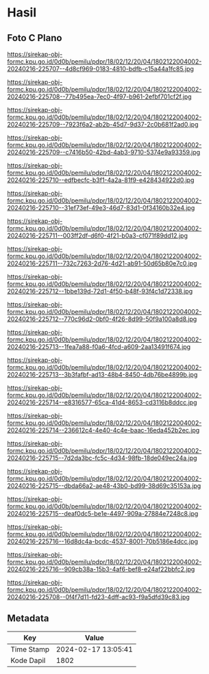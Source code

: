 # Hasil

## Foto C Plano

https://sirekap-obj-formc.kpu.go.id/0d0b/pemilu/pdpr/18/02/12/20/04/1802122004002-20240216-225707--4d8cf969-0183-4810-bdfb-c15a44a1fc85.jpg

https://sirekap-obj-formc.kpu.go.id/0d0b/pemilu/pdpr/18/02/12/20/04/1802122004002-20240216-225708--77b495ea-7ec0-4f97-b961-2efbf701cf2f.jpg

https://sirekap-obj-formc.kpu.go.id/0d0b/pemilu/pdpr/18/02/12/20/04/1802122004002-20240216-225709--7923f6a2-ab2b-45d7-9d37-2c0b681f2ad0.jpg

https://sirekap-obj-formc.kpu.go.id/0d0b/pemilu/pdpr/18/02/12/20/04/1802122004002-20240216-225709--c7416b50-42bd-4ab3-9710-5374e9a93359.jpg

https://sirekap-obj-formc.kpu.go.id/0d0b/pemilu/pdpr/18/02/12/20/04/1802122004002-20240216-225710--edfbecfc-b3f1-4a2a-81f9-e428434922d0.jpg

https://sirekap-obj-formc.kpu.go.id/0d0b/pemilu/pdpr/18/02/12/20/04/1802122004002-20240216-225710--31ef73ef-49e3-46d7-83d1-0f34160b32e4.jpg

https://sirekap-obj-formc.kpu.go.id/0d0b/pemilu/pdpr/18/02/12/20/04/1802122004002-20240216-225711--003ff2df-d6f0-4f21-b0a3-cf071f89dd12.jpg

https://sirekap-obj-formc.kpu.go.id/0d0b/pemilu/pdpr/18/02/12/20/04/1802122004002-20240216-225711--732c7263-2d76-4d21-ab91-50d65b80e7c0.jpg

https://sirekap-obj-formc.kpu.go.id/0d0b/pemilu/pdpr/18/02/12/20/04/1802122004002-20240216-225712--1bbe139d-72d1-4f50-b48f-93f4c1d72338.jpg

https://sirekap-obj-formc.kpu.go.id/0d0b/pemilu/pdpr/18/02/12/20/04/1802122004002-20240216-225712--770c96d2-0bf0-4f26-8d99-50f9a100a8d8.jpg

https://sirekap-obj-formc.kpu.go.id/0d0b/pemilu/pdpr/18/02/12/20/04/1802122004002-20240216-225713--1fea7a88-f0a6-4fcd-a609-2aa13491f674.jpg

https://sirekap-obj-formc.kpu.go.id/0d0b/pemilu/pdpr/18/02/12/20/04/1802122004002-20240216-225713--3b3fafbf-ad13-48b4-8450-4db76be4899b.jpg

https://sirekap-obj-formc.kpu.go.id/0d0b/pemilu/pdpr/18/02/12/20/04/1802122004002-20240216-225714--e8316577-65ca-41d4-8653-cd3116b8ddcc.jpg

https://sirekap-obj-formc.kpu.go.id/0d0b/pemilu/pdpr/18/02/12/20/04/1802122004002-20240216-225714--236612c4-4e40-4c4e-baac-16eda452b2ec.jpg

https://sirekap-obj-formc.kpu.go.id/0d0b/pemilu/pdpr/18/02/12/20/04/1802122004002-20240216-225715--7d2da3bc-fc5c-4d34-98fb-18de049ec24a.jpg

https://sirekap-obj-formc.kpu.go.id/0d0b/pemilu/pdpr/18/02/12/20/04/1802122004002-20240216-225715--dbda66a2-ae48-43b0-bd99-38d69c35153a.jpg

https://sirekap-obj-formc.kpu.go.id/0d0b/pemilu/pdpr/18/02/12/20/04/1802122004002-20240216-225715--deaf0dc5-be1e-4497-909a-27884e7248c8.jpg

https://sirekap-obj-formc.kpu.go.id/0d0b/pemilu/pdpr/18/02/12/20/04/1802122004002-20240216-225716--16d8dc4a-bcdc-4537-8001-70b5186e4dcc.jpg

https://sirekap-obj-formc.kpu.go.id/0d0b/pemilu/pdpr/18/02/12/20/04/1802122004002-20240216-225716--909cb38a-15b3-4af6-bef8-e24af22bbfc2.jpg

https://sirekap-obj-formc.kpu.go.id/0d0b/pemilu/pdpr/18/02/12/20/04/1802122004002-20240216-225708--0f4f7d11-fd23-4dff-ac93-f9a5dfd39c83.jpg


## Metadata

| Key        | Value               |
| ---------- | ------------------- |
| Time Stamp | 2024-02-17 13:05:41 |
| Kode Dapil | 1802                |



